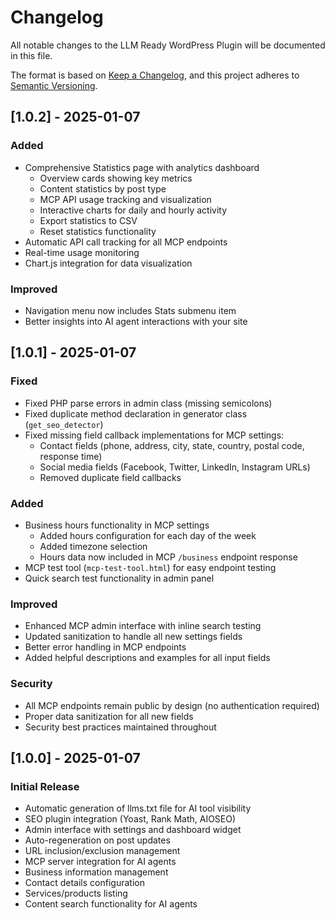 # Changelog

All notable changes to the LLM Ready WordPress Plugin will be documented in this file.

The format is based on [Keep a Changelog](https://keepachangelog.com/en/1.0.0/),
and this project adheres to [Semantic Versioning](https://semver.org/spec/v2.0.0.html).

## [1.0.2] - 2025-01-07

### Added
- Comprehensive Statistics page with analytics dashboard
  - Overview cards showing key metrics
  - Content statistics by post type
  - MCP API usage tracking and visualization
  - Interactive charts for daily and hourly activity
  - Export statistics to CSV
  - Reset statistics functionality
- Automatic API call tracking for all MCP endpoints
- Real-time usage monitoring
- Chart.js integration for data visualization

### Improved
- Navigation menu now includes Stats submenu item
- Better insights into AI agent interactions with your site

## [1.0.1] - 2025-01-07

### Fixed
- Fixed PHP parse errors in admin class (missing semicolons)
- Fixed duplicate method declaration in generator class (`get_seo_detector`)
- Fixed missing field callback implementations for MCP settings:
  - Contact fields (phone, address, city, state, country, postal code, response time)
  - Social media fields (Facebook, Twitter, LinkedIn, Instagram URLs)
  - Removed duplicate field callbacks

### Added
- Business hours functionality in MCP settings
  - Added hours configuration for each day of the week
  - Added timezone selection
  - Hours data now included in MCP `/business` endpoint response
- MCP test tool (`mcp-test-tool.html`) for easy endpoint testing
- Quick search test functionality in admin panel

### Improved
- Enhanced MCP admin interface with inline search testing
- Updated sanitization to handle all new settings fields
- Better error handling in MCP endpoints
- Added helpful descriptions and examples for all input fields

### Security
- All MCP endpoints remain public by design (no authentication required)
- Proper data sanitization for all new fields
- Security best practices maintained throughout

## [1.0.0] - 2025-01-07

### Initial Release
- Automatic generation of llms.txt file for AI tool visibility
- SEO plugin integration (Yoast, Rank Math, AIOSEO)
- Admin interface with settings and dashboard widget
- Auto-regeneration on post updates
- URL inclusion/exclusion management
- MCP server integration for AI agents
- Business information management
- Contact details configuration
- Services/products listing
- Content search functionality for AI agents
